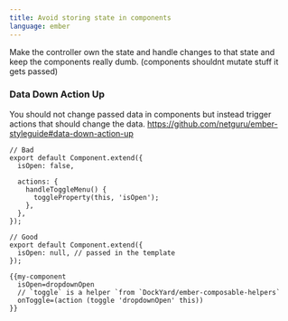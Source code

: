 ```yaml
---
title: Avoid storing state in components
language: ember
---
```


Make the controller own the state and handle changes to that state and keep the components really dumb. (components shouldnt mutate stuff it gets passed)

### Data Down Action Up

You should not change passed data in components but instead trigger actions that should change the data.
https://github.com/netguru/ember-styleguide#data-down-action-up

    // Bad
    export default Component.extend({
      isOpen: false,

      actions: {
        handleToggleMenu() {
          toggleProperty(this, 'isOpen');
        },
      },
    });

    // Good
    export default Component.extend({
      isOpen: null, // passed in the template
    });

    {{my-component
      isOpen=dropdownOpen
      // `toggle` is a helper `from `DockYard/ember-composable-helpers`
      onToggle=(action (toggle 'dropdownOpen' this))
    }}
